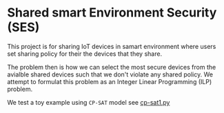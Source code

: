 # Shared smart Environment Security (SES)
This project is for sharing IoT devices in samart environment where users set sharing policy for their the devices that they share.

The problem then is how we can select the most secure devices from the avialble shared devices such that we don't violate any shared policy. We attempt to formulat this problem as an Integer Linear Programming (ILP) problem. 


We test a toy example using `CP-SAT` model see [cp-sat1.py](./cp-sat1.py)
